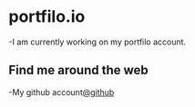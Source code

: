# portfilo.io
-I am currently working on my portfilo account.
<h2> Find me around the web</h2>
-My github account<a href="https://github.com/Kolte96/portfilo.io">@github</a>
